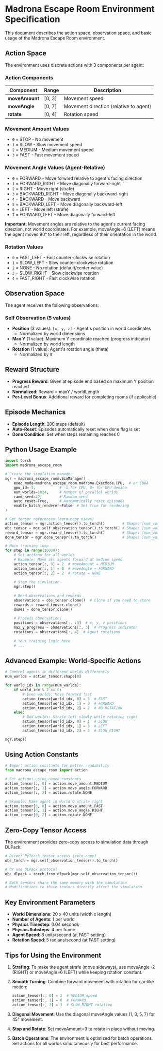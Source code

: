 # Madrona Escape Room Environment Specification

This document describes the action space, observation space, and basic usage of the Madrona Escape Room environment.

## Action Space

The environment uses discrete actions with 3 components per agent:

### Action Components

| Component | Range | Description |
|-----------|--------|-------------|
| **moveAmount** | [0, 3] | Movement speed |
| **moveAngle** | [0, 7] | Movement direction (relative to agent) |
| **rotate** | [0, 4] | Rotation speed |

### Movement Amount Values
- `0` = STOP - No movement
- `1` = SLOW - Slow movement speed
- `2` = MEDIUM - Medium movement speed  
- `3` = FAST - Fast movement speed

### Movement Angle Values (Agent-Relative)
- `0` = FORWARD - Move forward relative to agent's facing direction
- `1` = FORWARD_RIGHT - Move diagonally forward-right
- `2` = RIGHT - Move right (strafe)
- `3` = BACKWARD_RIGHT - Move diagonally backward-right
- `4` = BACKWARD - Move backward
- `5` = BACKWARD_LEFT - Move diagonally backward-left
- `6` = LEFT - Move left (strafe)
- `7` = FORWARD_LEFT - Move diagonally forward-left

**Important**: Movement angles are relative to the agent's current facing direction, not world coordinates. For example, moveAngle=6 (LEFT) means the agent moves 90° to their left, regardless of their orientation in the world.

### Rotation Values
- `0` = FAST_LEFT - Fast counter-clockwise rotation
- `1` = SLOW_LEFT - Slow counter-clockwise rotation
- `2` = NONE - No rotation (default/center value)
- `3` = SLOW_RIGHT - Slow clockwise rotation
- `4` = FAST_RIGHT - Fast clockwise rotation

## Observation Space

The agent receives the following observations:

### Self Observation (5 values)
- **Position** (3 values): `[x, y, z]` - Agent's position in world coordinates
  - Normalized by world dimensions
- **Max Y** (1 value): Maximum Y coordinate reached (progress indicator)
  - Normalized by world length
- **Rotation** (1 value): Agent's rotation angle (theta)
  - Normalized by π

## Reward Structure

- **Progress Reward**: Given at episode end based on maximum Y position reached
- **Normalized**: Reward = maxY / worldLength
- **Per-Level Bonus**: Additional reward for completing rooms (if applicable)

## Episode Mechanics

- **Episode Length**: 200 steps (default)
- **Auto-Reset**: Episodes automatically reset when done flag is set
- **Done Condition**: Set when steps remaining reaches 0

## Python Usage Example

```python
import torch
import madrona_escape_room

# Create the simulation manager
mgr = madrona_escape_room.SimManager(
    exec_mode=madrona_escape_room.madrona.ExecMode.CPU,  # or CUDA
    gpu_id=-1,           # -1 for CPU, 0+ for GPU device
    num_worlds=1024,     # Number of parallel worlds
    rand_seed=42,        # Random seed
    auto_reset=True,     # Automatically reset episodes
    enable_batch_renderer=False  # Set True for rendering
)

# Get tensor references (zero-copy views)
action_tensor = mgr.action_tensor().to_torch()        # Shape: [num_worlds, 3]
obs_tensor = mgr.self_observation_tensor().to_torch() # Shape: [num_worlds, 5]
reward_tensor = mgr.reward_tensor().to_torch()        # Shape: [num_worlds]
done_tensor = mgr.done_tensor().to_torch()            # Shape: [num_worlds]

# Main training loop
for step in range(10000):
    # Set actions for all worlds
    # Example: Move all agents forward at medium speed
    action_tensor[:, 0] = 2  # moveAmount = MEDIUM
    action_tensor[:, 1] = 0  # moveAngle = FORWARD
    action_tensor[:, 2] = 2  # rotate = NONE
    
    # Step the simulation
    mgr.step()
    
    # Read observations and rewards
    observations = obs_tensor.clone()  # Clone if you need to store
    rewards = reward_tensor.clone()
    dones = done_tensor.clone()
    
    # Process observations
    positions = observations[:, :3]  # x, y, z positions
    max_y_progress = observations[:, 3]  # Progress indicator
    rotations = observations[:, 4]  # Agent rotations
    
    # Your training logic here
    # ...
```

## Advanced Example: World-Specific Actions

```python
# Control agents in different worlds differently
num_worlds = action_tensor.shape[0]

for world_idx in range(num_worlds):
    if world_idx % 2 == 0:
        # Even worlds: Move forward fast
        action_tensor[world_idx, 0] = 3  # FAST
        action_tensor[world_idx, 1] = 0  # FORWARD
        action_tensor[world_idx, 2] = 2  # NO ROTATION
    else:
        # Odd worlds: Strafe left slowly while rotating right
        action_tensor[world_idx, 0] = 1  # SLOW
        action_tensor[world_idx, 1] = 6  # LEFT
        action_tensor[world_idx, 2] = 3  # SLOW_RIGHT

mgr.step()
```

## Using Action Constants

```python
# Import action constants for better readability
from madrona_escape_room import action

# Set actions using named constants
action_tensor[:, 0] = action.move_amount.MEDIUM
action_tensor[:, 1] = action.move_angle.FORWARD
action_tensor[:, 2] = action.rotate.NONE

# Example: Make agent in world 0 strafe right
action_tensor[0, 0] = action.move_amount.FAST
action_tensor[0, 1] = action.move_angle.RIGHT
action_tensor[0, 2] = action.rotate.NONE
```

## Zero-Copy Tensor Access

The environment provides zero-copy access to simulation data through DLPack:

```python
# Direct PyTorch tensor access (zero-copy)
obs_torch = mgr.self_observation_tensor().to_torch()

# Or use DLPack protocol
obs_dlpack = torch.from_dlpack(mgr.self_observation_tensor())

# Both tensors share the same memory with the simulation
# Modifications to these tensors directly affect the simulation
```

## Key Environment Parameters

- **World Dimensions**: 20 x 40 units (width x length)
- **Number of Agents**: 1 per world
- **Physics Timestep**: 0.04 seconds
- **Physics Substeps**: 4 per frame
- **Agent Speed**: 8 units/second (at FAST setting)
- **Rotation Speed**: 5 radians/second (at FAST setting)

## Tips for Using the Environment

1. **Strafing**: To make the agent strafe (move sideways), use moveAngle=2 (RIGHT) or moveAngle=6 (LEFT) while keeping rotation constant.

2. **Smooth Turning**: Combine forward movement with rotation for car-like motion:
   ```python
   action_tensor[:, 0] = 2  # MEDIUM speed
   action_tensor[:, 1] = 0  # FORWARD
   action_tensor[:, 2] = 3  # SLOW_RIGHT rotation
   ```

3. **Diagonal Movement**: Use the diagonal moveAngle values (1, 3, 5, 7) for 45° movement.

4. **Stop and Rotate**: Set moveAmount=0 to rotate in place without moving.

5. **Batch Operations**: The environment is optimized for batch operations. Set actions for all worlds simultaneously for best performance.
